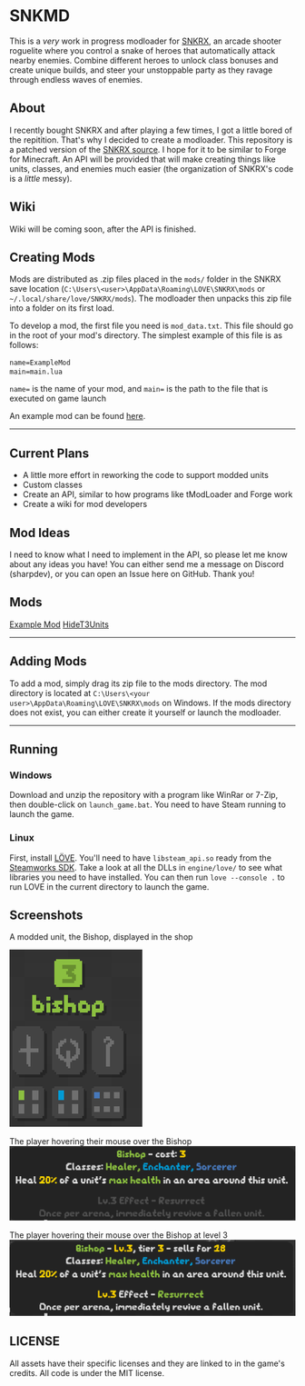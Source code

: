 # SNKMD

This is a *very* work in progress modloader for [SNKRX](https://store.steampowered.com/app/915310/SNKRX/), an arcade shooter roguelite where you control a snake of heroes that automatically attack nearby enemies.
Combine different heroes to unlock class bonuses and create unique builds, and steer your unstoppable party as they ravage through endless waves of enemies.

## About

I recently bought SNKRX and after playing a few times, I got a little bored of the repitition. That's why I decided to create a modloader. This repository is a patched version of the [SNKRX source](https://github.com/a327ex/SNKRX). I hope for it to be similar to Forge for Minecraft. An API will be provided that will make creating things like units, classes, and enemies much easier (the organization of SNKRX's code is a *little* messy).

## Wiki

Wiki will be coming soon, after the API is finished.

## Creating Mods

Mods are distributed as .zip files placed in the `mods/` folder in the SNKRX save location (`C:\Users\<user>\AppData\Roaming\LOVE\SNKRX\mods` or `~/.local/share/love/SNKRX/mods`). The modloader then unpacks this zip file into a folder on its first load.

To develop a mod, the first file you need is `mod_data.txt`. This file should go in the root of your mod's directory. The simplest example of this file is as follows:
```
name=ExampleMod
main=main.lua
```

`name=` is the name of your mod, and `main=` is the path to the file that is executed on game launch

An example mod can be found [here](https://github.com/sharpdev-me/SNKMD-Example).

<hr/>

## Current Plans

- A little more effort in reworking the code to support modded units
- Custom classes
- Create an API, similar to how programs like tModLoader and Forge work
- Create a wiki for mod developers

## Mod Ideas

I need to know what I need to implement in the API, so please let me know about any ideas you have! You can either send me a message on Discord (sharpdev), or you can open an Issue here on GitHub. Thank you!

## Mods

[Example Mod](https://github.com/sharpdev-me/SNKMD-Example)
[HideT3Units](https://github.com/sharpdev-me/HideT3Units)

<hr/>

## Adding Mods

To add a mod, simply drag its zip file to the mods directory.
The mod directory is located at `C:\Users\<your user>\AppData\Roaming\LOVE\SNKRX\mods` on Windows. If the mods directory does not exist, you can either create it yourself or launch the modloader.

<hr/>

## Running

### Windows
Download and unzip the repository with a program like WinRar or 7-Zip, then double-click on `launch_game.bat`. You need to have Steam running to launch the game.

### Linux
First, install [LÖVE](https://love2d.org). You'll need to have `libsteam_api.so` ready from the [Steamworks SDK](https://partner.steamgames.com/doc/sdk). Take a look at all the DLLs in `engine/love/` to see what libraries you need to have installed. You can then run `love --console .` to run LOVE in the current directory to launch the game.

## Screenshots
A modded unit, the Bishop, displayed in the shop

![Bishop](github_images/bishop_regular.png)

The player hovering their mouse over the Bishop
![Bishop Hover1](github_images/bishop_hover_1.png)

The player hovering their mouse over the Bishop at level 3
![Bishop Hover2](github_images/bishop_hover_2.png)

## LICENSE

All assets have their specific licenses and they are linked to in the game's credits. All code is under the MIT license.
